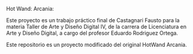 Hot Wand: Arcania:

Este proyecto es un trabajo práctico final de Castagnari Fausto para la materia Taller de Arte y Diseño Digital IV, de la carrera de Licenciatura en Arte y Diseño Digital, a cargo del profesor Eduardo Rodriguez Ortega.

Este repositorio es un proyecto modificado del original HotWand Arcania.
